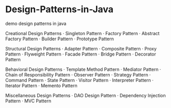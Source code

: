 # Design-Patterns-in-Java
demo design patterns in java

Creational Design Patterns
· Singleton Pattern
· Factory Pattern
· Abstract Factory Pattern
· Builder Pattern
· Prototype Pattern

Structural Design Patterns
· Adapter Pattern
· Composite Pattern
· Proxy Pattern
· Flyweight Pattern
· Facade Pattern
· Bridge Pattern
· Decorator Pattern

Behavioral Design Patterns
· Template Method Pattern
· Mediator Pattern
· Chain of Responsibility Pattern
· Observer Pattern
· Strategy Pattern
· Command Pattern
· State Pattern
· Visitor Pattern
· Interpreter Pattern
· Iterator Pattern
· Memento Pattern

Miscellaneous Design Patterns
· DAO Design Pattern
· Dependency Injection Pattern
· MVC Pattern
